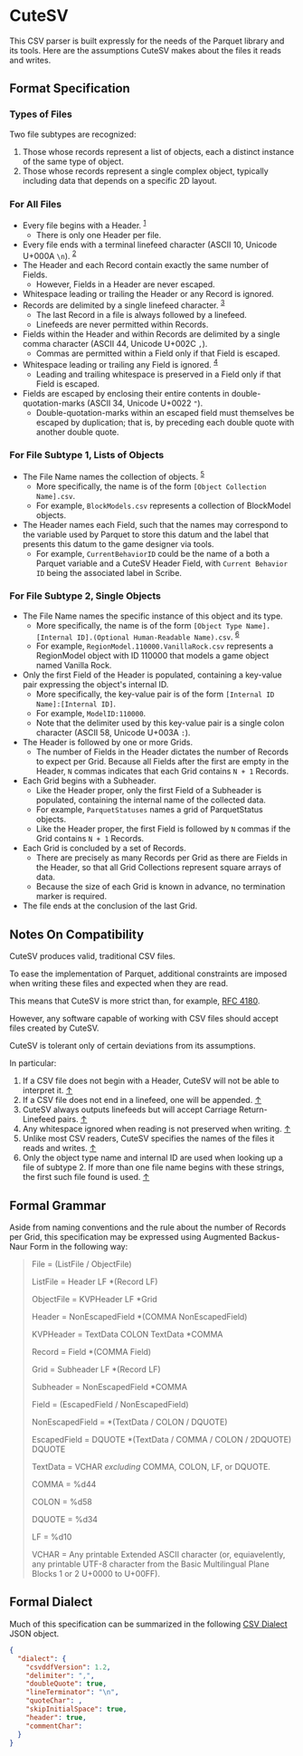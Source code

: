 # CuteSV

This CSV parser is built expressly for the needs of the Parquet library and its tools.
Here are the assumptions CuteSV makes about the files it reads and writes.

## Format Specification

### Types of Files

Two file subtypes are recognized:
1. Those whose records represent a list of objects, each a distinct instance of the same type of object.
2. Those whose records represent a single complex object, typically including data that depends on a specific 2D layout.

### For All Files

- Every file begins with a Header. <a id="Ref1"></a><sup>[1](#Note1)</sup>
    - There is only one Header per file.
- Every file ends with a terminal linefeed character  (ASCII 10, Unicode U+000A `\n`). <a id="Ref2"></a><sup>[2](#Note2)</sup>
- The Header and each Record contain exactly the same number of Fields.
    - However, Fields in a Header are never escaped.
- Whitespace leading or trailing the Header or any Record is ignored.
- Records are delimited by a single linefeed character. <a id="Ref3"></a><sup>[3](#Note3)</sup>
    - The last Record in a file is always followed by a linefeed.
    - Linefeeds are never permitted within Records.
- Fields within the Header and within Records are delimited by a single comma character (ASCII 44, Unicode U+002C `,`).
    - Commas are permitted within a Field only if that Field is escaped.
- Whitespace leading or trailing any Field is ignored. <a id="Ref4"></a><sup>[4](#Note4)</sup>
    - Leading and trailing whitespace is preserved in a Field only if that Field is escaped.
- Fields are escaped by enclosing their entire contents in double-quotation-marks (ASCII 34, Unicode U+0022 `"`).
    - Double-quotation-marks within an escaped field must themselves be escaped by duplication; that is, by preceding each double quote with another double quote.

### For File Subtype 1, Lists of Objects

- The File Name names the collection of objects. <a id="Ref5"></a><sup>[5](#Note5)</sup>
    - More specifically, the name is of the form `[Object Collection Name].csv`.
    - For example, `BlockModels.csv` represents a collection of BlockModel objects.
- The Header names each Field, such that the names may correspond to the variable used by Parquet to store this datum and the label that presents this datum to the game designer via tools.
    - For example, `CurrentBehaviorID` could be the name of a both a Parquet variable and a CuteSV Header Field, with `Current Behavior ID` being the associated label in Scribe.

### For File Subtype 2, Single Objects

- The File Name names the specific instance of this object and its type.
    - More specifically, the name is of the form `[Object Type Name].[Internal ID].(Optional Human-Readable Name).csv`. <a id="Ref6"></a><sup>[6](#Note6)</sup>
    - For example, `RegionModel.110000.VanillaRock.csv` represents a RegionModel object with ID 110000 that models a game object named Vanilla Rock.
- Only the first Field of the Header is populated, containing a key-value pair expressing the object's internal ID.
    - More specifically, the key-value pair is of the form `[Internal ID Name]:[Internal ID]`.
    - For example, `ModelID:110000`.
    - Note that the delimiter used by this key-value pair is a single colon character (ASCII 58, Unicode U+003A `:`).
- The Header is followed by one or more Grids.
    - The number of Fields in the Header dictates the number of Records to expect per Grid.  Because all Fields after the first are empty in the Header, `N` commas indicates that each Grid contains `N + 1` Records.
- Each Grid begins with a Subheader.
    - Like the Header proper, only the first Field of a Subheader is populated, containing the internal name of the collected data.
    - For example, `ParquetStatuses` names a grid of ParquetStatus objects.
    - Like the Header proper, the first Field is followed by `N` commas if the Grid contains `N + 1` Records.
- Each Grid is concluded by a set of Records.
    - There are precisely as many Records per Grid as there are Fields in the Header, so that all Grid Collections represent square arrays of data.
    - Because the size of each Grid is known in advance, no termination marker is required.
- The file ends at the conclusion of the last Grid.

## Notes On Compatibility

CuteSV produces valid, traditional CSV files.

To ease the implementation of Parquet, additional constraints are imposed when writing these files and expected when they are read.

This means that CuteSV is more strict than, for example, [RFC 4180](https://www.rfc-editor.org/rfc/rfc4180).

However, any software capable of working with CSV files should accept files created by CuteSV.

CuteSV is tolerant only of certain deviations from its assumptions.

In particular:

1. <a id="Note1"></a>If a CSV file does not begin with a Header, CuteSV will not be able to interpret it. [↑](#Ref1)
2. <a id="Note2"></a>If a CSV file does not end in a linefeed, one will be appended. [↑](#Ref2)
3. <a id="Note3"></a>CuteSV always outputs linefeeds but will accept Carriage Return-Linefeed pairs. [↑](#Ref3)
4. <a id="Note4"></a>Any whitespace ignored when reading is not preserved when writing. [↑](#Ref4)
5. <a id="Note5"></a>Unlike most CSV readers, CuteSV specifies the names of the files it reads and writes. [↑](#Ref5)
6. <a id="Note6"></a>Only the object type name and internal ID are used when looking up a file of subtype 2.  If more than one file name begins with these strings, the first such file found is used. [↑](#Ref6)

## Formal Grammar

Aside from naming conventions and the rule about the number of Records per Grid, this specification may be expressed using Augmented Backus-Naur Form in the following way:

> File = (ListFile / ObjectFile)
> 
> ListFile = Header LF \*(Record LF)
> 
> ObjectFile = KVPHeader LF \*Grid
> 
> Header = NonEscapedField \*(COMMA NonEscapedField)
> 
> KVPHeader = TextData COLON TextData \*COMMA
> 
> Record = Field \*(COMMA Field)
> 
> Grid = Subheader LF \*(Record LF)
> 
> Subheader = NonEscapedField \*COMMA
> 
> Field = (EscapedField / NonEscapedField)
> 
> NonEscapedField = \*(TextData / COLON / DQUOTE)
> 
> EscapedField = DQUOTE \*(TextData / COMMA / COLON / 2DQUOTE) DQUOTE
> 
> TextData = VCHAR *excluding* COMMA, COLON, LF, or DQUOTE.
> 
> COMMA = %d44
> 
> COLON = %d58
> 
> DQUOTE =  %d34
> 
> LF = %d10
> 
> VCHAR = Any printable Extended ASCII character (or, equiavelently, any printable UTF-8 character from the Basic Multilingual Plane Blocks 1 or 2 U+0000 to U+00FF).

## Formal Dialect

Much of this specification can be summarized in the following [CSV Dialect](https://specs.frictionlessdata.io//csv-dialect/) JSON object.

```json
{
  "dialect": {
    "csvddfVersion": 1.2,
    "delimiter": ",",
    "doubleQuote": true,
    "lineTerminator": "\n",
    "quoteChar": ,
    "skipInitialSpace": true,
    "header": true,
    "commentChar":
  }
}
```
